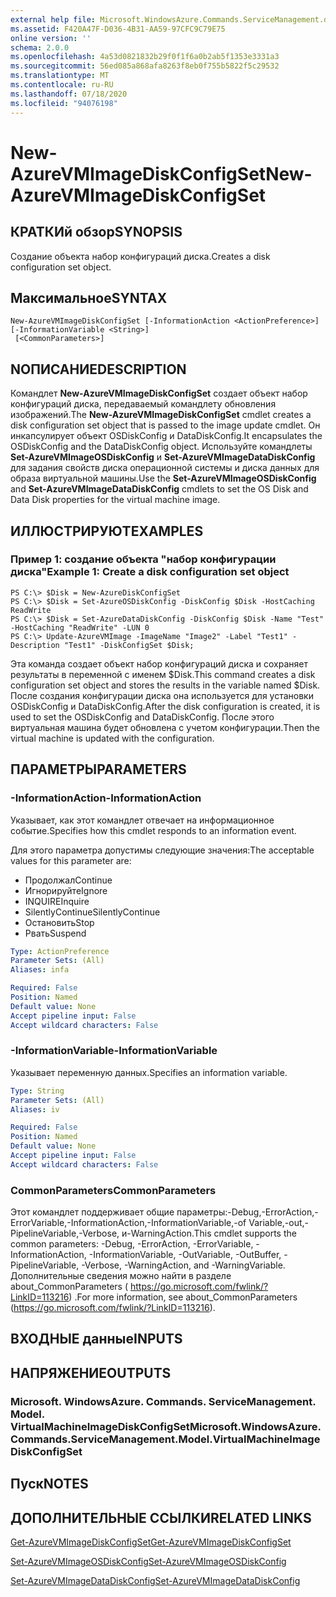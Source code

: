 ```yaml
---
external help file: Microsoft.WindowsAzure.Commands.ServiceManagement.dll-Help.xml
ms.assetid: F420A47F-D036-4B31-AA59-97CFC9C79E75
online version: ''
schema: 2.0.0
ms.openlocfilehash: 4a53d0821832b29f0f1f6a0b2ab5f1353e3331a3
ms.sourcegitcommit: 56ed085a868afa8263f8eb0f755b5822f5c29532
ms.translationtype: MT
ms.contentlocale: ru-RU
ms.lasthandoff: 07/18/2020
ms.locfileid: "94076198"
---
```

# <span data-ttu-id="b34e8-101">New-AzureVMImageDiskConfigSet</span><span class="sxs-lookup"><span data-stu-id="b34e8-101">New-AzureVMImageDiskConfigSet</span></span>

## <span data-ttu-id="b34e8-102">КРАТКИй обзор</span><span class="sxs-lookup"><span data-stu-id="b34e8-102">SYNOPSIS</span></span>
<span data-ttu-id="b34e8-103">Создание объекта набор конфигураций диска.</span><span class="sxs-lookup"><span data-stu-id="b34e8-103">Creates a disk configuration set object.</span></span>

## <span data-ttu-id="b34e8-104">Максимальное</span><span class="sxs-lookup"><span data-stu-id="b34e8-104">SYNTAX</span></span>

```
New-AzureVMImageDiskConfigSet [-InformationAction <ActionPreference>] [-InformationVariable <String>]
 [<CommonParameters>]
```

## <span data-ttu-id="b34e8-105">NОПИСАНИЕ</span><span class="sxs-lookup"><span data-stu-id="b34e8-105">DESCRIPTION</span></span>
<span data-ttu-id="b34e8-106">Командлет **New-AzureVMImageDiskConfigSet** создает объект набор конфигураций диска, передаваемый командлету обновления изображений.</span><span class="sxs-lookup"><span data-stu-id="b34e8-106">The **New-AzureVMImageDiskConfigSet** cmdlet creates a disk configuration set object that is passed to the image update cmdlet.</span></span>
<span data-ttu-id="b34e8-107">Он инкапсулирует объект OSDiskConfig и DataDiskConfig.</span><span class="sxs-lookup"><span data-stu-id="b34e8-107">It encapsulates the OSDiskConfig and the DataDiskConfig object.</span></span>
<span data-ttu-id="b34e8-108">Используйте командлеты **Set-AzureVMImageOSDiskConfig** и **Set-AzureVMImageDataDiskConfig** для задания свойств диска операционной системы и диска данных для образа виртуальной машины.</span><span class="sxs-lookup"><span data-stu-id="b34e8-108">Use the **Set-AzureVMImageOSDiskConfig** and **Set-AzureVMImageDataDiskConfig** cmdlets to set the OS Disk and Data Disk properties for the virtual machine image.</span></span>

## <span data-ttu-id="b34e8-109">ИЛЛЮСТРИРУЮТ</span><span class="sxs-lookup"><span data-stu-id="b34e8-109">EXAMPLES</span></span>

### <span data-ttu-id="b34e8-110">Пример 1: создание объекта "набор конфигурации диска"</span><span class="sxs-lookup"><span data-stu-id="b34e8-110">Example 1: Create a disk configuration set object</span></span>
```
PS C:\> $Disk = New-AzureDiskConfigSet
PS C:\> $Disk = Set-AzureOSDiskConfig -DiskConfig $Disk -HostCaching ReadWrite
PS C:\> $Disk = Set-AzureDataDiskConfig -DiskConfig $Disk -Name "Test" -HostCaching "ReadWrite" -LUN 0
PS C:\> Update-AzureVMImage -ImageName "Image2" -Label "Test1" -Description "Test1" -DiskConfigSet $Disk;
```

<span data-ttu-id="b34e8-111">Эта команда создает объект набор конфигураций диска и сохраняет результаты в переменной с именем $Disk.</span><span class="sxs-lookup"><span data-stu-id="b34e8-111">This command creates a disk configuration set object and stores the results in the variable named $Disk.</span></span>
<span data-ttu-id="b34e8-112">После создания конфигурации диска она используется для установки OSDiskConfig и DataDiskConfig.</span><span class="sxs-lookup"><span data-stu-id="b34e8-112">After the disk configuration is created, it is used to set the OSDiskConfig and DataDiskConfig.</span></span>
<span data-ttu-id="b34e8-113">После этого виртуальная машина будет обновлена с учетом конфигурации.</span><span class="sxs-lookup"><span data-stu-id="b34e8-113">Then the virtual machine is updated with the configuration.</span></span>

## <span data-ttu-id="b34e8-114">ПАРАМЕТРЫ</span><span class="sxs-lookup"><span data-stu-id="b34e8-114">PARAMETERS</span></span>

### <span data-ttu-id="b34e8-115">-InformationAction</span><span class="sxs-lookup"><span data-stu-id="b34e8-115">-InformationAction</span></span>
<span data-ttu-id="b34e8-116">Указывает, как этот командлет отвечает на информационное событие.</span><span class="sxs-lookup"><span data-stu-id="b34e8-116">Specifies how this cmdlet responds to an information event.</span></span>

<span data-ttu-id="b34e8-117">Для этого параметра допустимы следующие значения:</span><span class="sxs-lookup"><span data-stu-id="b34e8-117">The acceptable values for this parameter are:</span></span>

- <span data-ttu-id="b34e8-118">Продолжал</span><span class="sxs-lookup"><span data-stu-id="b34e8-118">Continue</span></span>
- <span data-ttu-id="b34e8-119">Игнорируйте</span><span class="sxs-lookup"><span data-stu-id="b34e8-119">Ignore</span></span>
- <span data-ttu-id="b34e8-120">INQUIRE</span><span class="sxs-lookup"><span data-stu-id="b34e8-120">Inquire</span></span>
- <span data-ttu-id="b34e8-121">SilentlyContinue</span><span class="sxs-lookup"><span data-stu-id="b34e8-121">SilentlyContinue</span></span>
- <span data-ttu-id="b34e8-122">Остановить</span><span class="sxs-lookup"><span data-stu-id="b34e8-122">Stop</span></span>
- <span data-ttu-id="b34e8-123">Рвать</span><span class="sxs-lookup"><span data-stu-id="b34e8-123">Suspend</span></span>

```yaml
Type: ActionPreference
Parameter Sets: (All)
Aliases: infa

Required: False
Position: Named
Default value: None
Accept pipeline input: False
Accept wildcard characters: False
```

### <span data-ttu-id="b34e8-124">-InformationVariable</span><span class="sxs-lookup"><span data-stu-id="b34e8-124">-InformationVariable</span></span>
<span data-ttu-id="b34e8-125">Указывает переменную данных.</span><span class="sxs-lookup"><span data-stu-id="b34e8-125">Specifies an information variable.</span></span>

```yaml
Type: String
Parameter Sets: (All)
Aliases: iv

Required: False
Position: Named
Default value: None
Accept pipeline input: False
Accept wildcard characters: False
```

### <span data-ttu-id="b34e8-126">CommonParameters</span><span class="sxs-lookup"><span data-stu-id="b34e8-126">CommonParameters</span></span>
<span data-ttu-id="b34e8-127">Этот командлет поддерживает общие параметры:-Debug,-ErrorAction,-ErrorVariable,-InformationAction,-InformationVariable,-of Variable,-out,-PipelineVariable,-Verbose, и-WarningAction.</span><span class="sxs-lookup"><span data-stu-id="b34e8-127">This cmdlet supports the common parameters: -Debug, -ErrorAction, -ErrorVariable, -InformationAction, -InformationVariable, -OutVariable, -OutBuffer, -PipelineVariable, -Verbose, -WarningAction, and -WarningVariable.</span></span> <span data-ttu-id="b34e8-128">Дополнительные сведения можно найти в разделе about_CommonParameters ( https://go.microsoft.com/fwlink/?LinkID=113216) .</span><span class="sxs-lookup"><span data-stu-id="b34e8-128">For more information, see about_CommonParameters (https://go.microsoft.com/fwlink/?LinkID=113216).</span></span>

## <span data-ttu-id="b34e8-129">ВХОДНЫЕ данные</span><span class="sxs-lookup"><span data-stu-id="b34e8-129">INPUTS</span></span>

## <span data-ttu-id="b34e8-130">НАПРЯЖЕНИЕ</span><span class="sxs-lookup"><span data-stu-id="b34e8-130">OUTPUTS</span></span>

### <span data-ttu-id="b34e8-131">Microsoft. WindowsAzure. Commands. ServiceManagement. Model. VirtualMachineImageDiskConfigSet</span><span class="sxs-lookup"><span data-stu-id="b34e8-131">Microsoft.WindowsAzure.Commands.ServiceManagement.Model.VirtualMachineImageDiskConfigSet</span></span>

## <span data-ttu-id="b34e8-132">Пуск</span><span class="sxs-lookup"><span data-stu-id="b34e8-132">NOTES</span></span>

## <span data-ttu-id="b34e8-133">ДОПОЛНИТЕЛЬНЫЕ ССЫЛКИ</span><span class="sxs-lookup"><span data-stu-id="b34e8-133">RELATED LINKS</span></span>

[<span data-ttu-id="b34e8-134">Get-AzureVMImageDiskConfigSet</span><span class="sxs-lookup"><span data-stu-id="b34e8-134">Get-AzureVMImageDiskConfigSet</span></span>](./Get-AzureVMImageDiskConfigSet.md)

[<span data-ttu-id="b34e8-135">Set-AzureVMImageOSDiskConfig</span><span class="sxs-lookup"><span data-stu-id="b34e8-135">Set-AzureVMImageOSDiskConfig</span></span>](./Set-AzureVMImageOSDiskConfig.md)

[<span data-ttu-id="b34e8-136">Set-AzureVMImageDataDiskConfig</span><span class="sxs-lookup"><span data-stu-id="b34e8-136">Set-AzureVMImageDataDiskConfig</span></span>](./Set-AzureVMImageDataDiskConfig.md)


